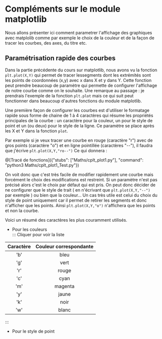 # Compléments sur le module matplotlib

Nous allons présenter ici comment parametrer l'affichage des graphiques avec matplolib comme par exemple le choix de la couleur et de la façon de tracer les courbes, des axes, du titre etc.

## Paramétrisation rapide des courbes

Dans la partie précédente du cours sur matplotlib, nous avons vu la fonction `plt.plot(X,Y)` qui permet de tracer lessegments dont les extrémités sont les points de coordonnées (x,y) avec x dans X et y dans Y. Cette fonction peut prendre beaucoup de paramètre qui permette de configurer l'affichage de notre courbe comme on le souhaite. Une remarque au passage : je prendrais l'exemple de la fonction `plt.plot` mais ce qui suit peut fonctionner dans beaucoup d'autres fonctions du module matplotlib.

Une première façon de configurer les courbes est d'utiliser le formatage rapide sous forme de chaine de 1 à 4 caractères qui résume les propriétés principales de la courbe : un caractère pour la couleur, un pour le style de point et un (ou deux) pour le style de la ligne. Ce paramètre se place après les X et Y dans la fonction `plot`.

Par exemple si je veux tracer une courbe en rouge (caractère "r") avec de gros points (caractère "o") et en ligne pointillée (caractères "--"), il faudra que j'écrive `plt.plot(X,Y,"ro--")` Ce qui donnera :

@[Tracé de fonctions]({"stubs": ["Maths/cplt_plot1.py"], "command": "python3 Maths/cplt_plot1_Test.py"})

On voit donc que c'est très facile de modifier rapidement une courbe mais forcément le choix des modifications est restreint. Si un paramètre n'est pas précisé alors c'est le choix par défaut qui est pris. On peut donc décider de ne configurer que le style de trait ( en n'écrivant que `plt.plot(X,Y,"--")` par exemple ) ou bien que la couleur... Un cas très utile est celui du choix du style de point uniquement car il permet de retirer les segments et donc n'afficher que les points. Ainsi `plt.plot(X,Y,"o")` n'affichera que les points et non la courbe.

Voici un résumé des caractères les plus couramment utilisés.
+ Pour les couleurs  
::: Cliquer pour voir la liste

| Caractère | Couleur correspondante |
|:---------:|:----------------------:|
| 'b' | bleu |
| 'g' | vert |
| 'r' | rouge |
| 'c' | cyan |
| 'm' | magenta |
| 'y' | jaune |
| 'k' | noir |
| 'w' | blanc |

:::

+ Pour le style de point





